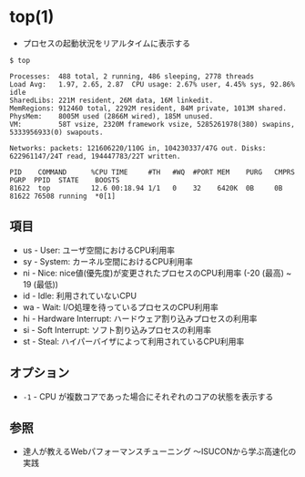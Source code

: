 # top(1)
- プロセスの起動状況をリアルタイムに表示する

```
$ top

Processes:  488 total, 2 running, 486 sleeping, 2778 threads
Load Avg:   1.97, 2.65, 2.87  CPU usage: 2.67% user, 4.45% sys, 92.86% idle
SharedLibs: 221M resident, 26M data, 16M linkedit.
MemRegions: 912460 total, 2292M resident, 84M private, 1013M shared.
PhysMem:    8005M used (2866M wired), 185M unused.
VM:         58T vsize, 2320M framework vsize, 5285261978(380) swapins, 5333956933(0) swapouts.

Networks: packets: 121606220/110G in, 104230337/47G out. Disks: 622961147/24T read, 194447783/22T written.

PID    COMMAND      %CPU TIME     #TH   #WQ  #PORT MEM    PURG   CMPRS  PGRP  PPID  STATE    BOOSTS
81622  top          12.6 00:18.94 1/1   0    32    6420K  0B     0B     81622 76508 running  *0[1]
```

## 項目
- us - User: ユーザ空間におけるCPU利用率
- sy - System: カーネル空間におけるCPU利用率
- ni - Nice: nice値(優先度)が変更されたプロセスのCPU利用率 (-20 (最高) ~ 19 (最低))
- id - Idle: 利用されていないCPU
- wa - Wait: I/O処理を待っているプロセスのCPU利用率
- hi - Hardware Interrupt: ハードウェア割り込みプロセスの利用率
- si - Soft Interrupt: ソフト割り込みプロセスの利用率
- st - Steal: ハイパーバイザによって利用されているCPU利用率

## オプション
- `-1` - CPU が複数コアであった場合にそれぞれのコアの状態を表示する

## 参照
- 達人が教えるWebパフォーマンスチューニング 〜ISUCONから学ぶ高速化の実践
